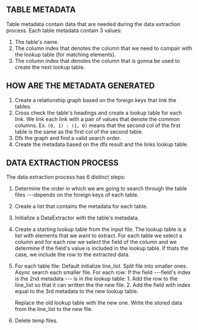 ## TABLE METADATA
Table metadata contain data that are needed during the data
extraction process.
Each table metadata contain 3 values:
1. The table's name.
2. The column index that denotes the column that we need to
   compair with the lookup table (for matching elements).
3. The column index that denotes the column that is gonna be
   used to create the next lookup table.


## HOW ARE THE METADATA GENERATED
1. Create a relationship graph based on the foreign keys that
   link the tables.
2. Cross check the table's headings and create a lookup table
   for each link. We link each link with a pair of values that
   denote the common columns. Ex. `(0, 1) : (1, 0)` means that
   the second col of the first table is the same as the first
   col of the second table.
3. Dfs the graph and find a valid search order.
4. Create the metadata based on the dfs result and the links
   lookup table.


## DATA EXTRACTION PROCESS
The data extraction process has 6 distinct steps:
1. Determine the order in which we are going to search
   through the table files ---depends on the foreign keys
   of each table.
2. Create a list that contains the metadata for each table.
3. Initialize a DataExtractor with the table's metadata.
4. Create a starting lookup table from the input file.
   The lookup table is a list with elements that we want
   to extract. For each table we select a column and for
   each row we select the field of the column and we
   determine if the field's value is included in the lookup
   table. If thats the case, we include the row to the
   extracted data.
5. For each table file:
      Default initialize line_list.
      Split file into smaller ones.
      Async search each smaller file.
         For each row:
             If the field ---field's index is the 2nd metadata
             --- is in the lookup table:
                 1. Add the row to the line_list so that it
                    can written the the new file.
                 2. Add the field with index equal to the 3rd
                    metadata to the new lookup table.

      Replace the old lookup table with the new one.
      Write the stored data from the line_list to the new
          file.
6. Delete temp files.
